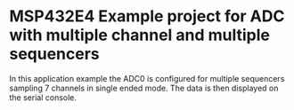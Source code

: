 # MSP432E4 Example project for ADC with multiple channel and multiple sequencers

In this application example the ADC0 is configured for multiple sequencers sampling
 7 channels in single ended mode. The data is then displayed on the serial console.